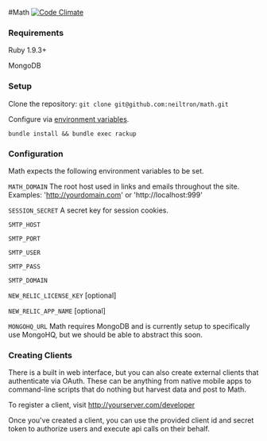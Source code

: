 #Math
[![Code Climate](https://codeclimate.com/github/neiltron/math.png)](https://codeclimate.com/github/neiltron/math)

### Requirements

  Ruby 1.9.3+

  MongoDB


### Setup

  Clone the repository: `git clone git@github.com:neiltron/math.git`

  Configure via [environment variables](./#configuration).

  `bundle install && bundle exec rackup`
  

### Configuration

  Math expects the following environment variables to be set.

  `MATH_DOMAIN`  The root host used in links and emails throughout the site. Examples: 'http://yourdomain.com' or 'http://localhost:999'
  
  `SESSION_SECRET` A secret key for session cookies. 
  
  `SMTP_HOST`
  
  `SMTP_PORT`
  
  `SMTP_USER`
  
  `SMTP_PASS`
  
  `SMTP_DOMAIN`
  
  `NEW_RELIC_LICENSE_KEY` [optional]
  
  `NEW_RELIC_APP_NAME` [optional]
  
  `MONGOHQ_URL` Math requires MongoDB and is currently setup to specifically use MongoHQ, but we should be able to abstract this soon.
  

### Creating Clients

  There is a built in web interface, but you can also create external clients that authenticate via OAuth. These can be anything from native mobile apps to command-line scripts that do nothing but harvest data and post to Math.

  To register a client, visit http://yourserver.com/developer

  Once you've created a client, you can use the provided client id and secret token to authorize users and execute api calls on their behalf.
